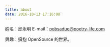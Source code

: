 ```yaml
---
title: about
date: 2016-10-13 17:16:08
---
```


姓名：邱永明
E-mail：pobsadue@poetry-life.com

興趣：擁抱 OpenSource 的世界。
